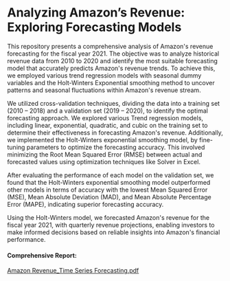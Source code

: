 # Analyzing Amazon’s Revenue: Exploring Forecasting Models

This repository presents a comprehensive analysis of Amazon's revenue forecasting for the fiscal year 2021. The objective was to analyze historical revenue data from 2010 to 2020 and identify the most suitable forecasting model that accurately predicts Amazon's revenue trends. To achieve this, we employed various trend regression models with seasonal dummy variables and the Holt-Winters Exponential smoothing method to uncover patterns and seasonal fluctuations within Amazon's revenue stream.

We utilized cross-validation techniques, dividing the data into a training set (2010 – 2018) and a validation set (2019 – 2020), to identify the optimal forecasting approach. We explored various Trend regression models, including linear, exponential, quadratic, and cubic on the training set to determine their effectiveness in forecasting Amazon's revenue. Additionally, we implemented the Holt-Winters exponential smoothing model, by fine-tuning parameters to optimize the forecasting accuracy. This involved minimizing the Root Mean Squared Error (RMSE) between actual and forecasted values using optimization techniques like Solver in Excel.

After evaluating the performance of each model on the validation set, we found that the Holt-Winters exponential smoothing model outperformed other models in terms of accuracy with the lowest Mean Squared Error (MSE), Mean Absolute Deviation (MAD), and Mean Absolute Percentage Error (MAPE), indicating superior forecasting accuracy.

Using the Holt-Winters model, we forecasted Amazon's revenue for the fiscal year 2021, with quarterly revenue projections, enabling investors to make informed decisions based on reliable insights into Amazon's financial performance.

#### Comprehensive Report:
[Amazon Revenue_Time Series Forecasting.pdf](https://github.com/srimallipudi/Analyzing-Amazon-s-Revenue-Exploring-Forecasting-Models/files/14780664/Amazon.Revenue_Time.Series.Forecasting.pdf)

